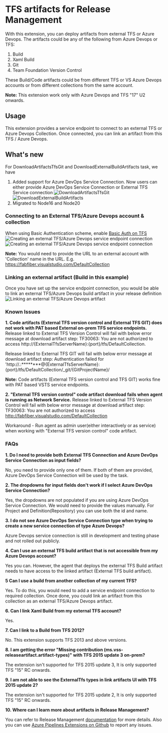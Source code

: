 # TFS artifacts for Release Management

With this extension, you can deploy artifacts from external TFS or Azure Devops. The artifacts could be any of the following from Azure Devops or TFS:
1. Build
2. Xaml Build
3. Git
4. Team Foundation Version Control

These Build/Code artifacts could be from different TFS or VS Azure Devops accounts or from different collections from the same account.

**Note:** This extension work only with Azure Devops and TFS "17" U2 onwards.

## Usage
This extension provides a service endpoint to connect to an external TFS or Azure Devops Collection. Once connected, you can link an artifact from this TFS / Azure Devops.

## What's new
For DownloadArtifactsTfsGit and DownloadExternalBuildArtifacts task, we have
1. Added support for Azure DevOps Service Connection. Now users can either provide Azure DevOps Service Connection or External TFS Service connection
   ![DownloadArtifactsTfsGit](images/screen5.png)
   ![DownloadExternalBuildArtifacts](images/screen4.png)
2. Migrated to Node16 and Node20

### Connecting to an External TFS/Azure Devops account & collection
When using Basic Authentication scheme, enable [Basic Auth on TFS](https://github.com/Microsoft/tfs-cli/blob/master/docs/configureBasicAuth.md)
![Creating an external TFS/Azure Devops service endpoint connection](images/screen1.png)
![Creating an external TFS/Azure Devops service endpoint connection](images/screen2.png)

**Note:** You would need to provide the URL to an external account with 'Collection' name in the URL. E.g. https://fabfiber.visualstudio.com/DefaultCollection

### Linking an external artifact (Build in this example)
Once you have set up the service endpoint connection, you would be able to link an external TFS/Azure Devops build artifact in your release definition
![Linking an external TFS/Azure Devops artifact](images/screen3.png)

### Known Issues

**1. Code artifacts (External TFS version control and External TFS GIT) does not work with PAT based External on-prem TFS service endpoints.** 
Release linked to External TFS Version Control will fail with below error message at download artifact step:
TF30063: You are not authorized to access http://{ExternalTfsServerName}:{port}/tfs/DefaultCollection.

Release linked to External TFS GIT will fail with below error message at download artifact step:
Authentication failed for 'http://.:********@{ExternalTfsServerName}:{port}/tfs/DefaultCollection/_git/{GitProjectName}/

**Note:** Code artifacts (External TFS version control and TFS GIT) works fine with PAT based VSTS service endpoints.

**2. "External TFS version control" code artifact download fails when agent is running as Network Service.**
Release linked to External TFS Version Control will fail with below error message at download artifact step:
TF30063: You are not authorized to access http://fabfiber.visualstudio.com/DefaultCollection

Workaround - Run agent as admin user(either interactively or as service) when working with "External TFS version control" code artifact.

### FAQs

**1. Do I need to provide both External TFS Connection and Azure DevOps Service Connection as input fields?**

No, you need to provide only one of them. If both of them are provided, Azure DevOps Service Connection will be used by the task.

**2. The dropdowns for input fields don't work if I select Azure DevOps Service Connection?**

Yes, the dropdowns are not populated if you are using Azure DevOps Service Connection. We would need to provide the values manually. For Project and Definition(Repository) you can use both the id and name.

**3. I do not see Azure DevOps Service Connection type when trying to create a new service connection of type Azure Devops?**

Azure Devops service connection is still in development and testing phase and not rolled out publicly.

**4. Can I use an external TFS build artifact that is not accessible from my Azure Devops account?**

Yes you can. However, the agent that deploys the external TFS Build artifact needs to have access to the linked artifact (External TFS build artifact).

**5 Can I use a build from another collection of my current TFS?**

Yes. To do this, you would need to add a service endpoint connection to required collection. Once done, you could link an artifact from this collection as an external TFS/Azure Devops artifact.

**6. Can I link Xaml Build from my external TFS account?**

Yes.

**7. Can I link to a Build from TFS 2012?**

No. This extension supports TFS 2013 and above versions.

**8. I am getting the error "Missing contribution (ms.vss-releaseartifact.artifact-types)" with TFS 2015 update 3 on-prem?**

The extension isn't supported for TFS 2015 update 3, It is only supported TFS "15" RC onwards.

**9. I am not able to see the ExternalTfs types in link artifacts UI with TFS 2015 update 2?**

The extension isn't supported for TFS 2015 update 2, It is only supported TFS "15" RC onwards.

**10. Where can I learn more about artifacts in Release Management?**

You can refer to Release Management [documentation](https://msdn.microsoft.com/library/vs/alm/release/author-release-definition/understanding-artifacts) for more details. Also you can use [Azure Pipelines Extensions on Github](https://github.com/Microsoft/azure-pipelines-extensions/issues) to report any issues.
